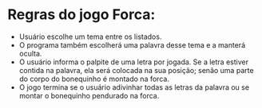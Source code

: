 # Regras do jogo Forca:

- Usuário escolhe um tema entre os listados.
- O programa também escolherá uma palavra desse tema e a manterá oculta.
- O usuário informa o palpite de uma letra por jogada. Se a letra estiver contida na palavra, ela será colocada na sua posição; senão uma parte do corpo do bonequinho é montado na forca.
- O jogo termina se o usuário adivinhar todas as letras da palavra ou se montar o bonequinho pendurado na forca.
